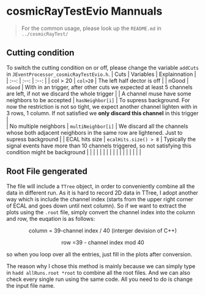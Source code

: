 # cosmicRayTestEvio Mannuals
>
> For the common usage, please look up the `README.md` in `../cosmicRayTest/`

## Cutting condition
To switch the cutting condition on or off, please change the variable `addCuts` in `JEventProcessor_cosmicRayTestEvio.h`.
|  Cuts       |      Variables |      Explainnation      |
|   :--:      |      :--:      |        :--:             |
|    col > 20       |      `col>20`         |         The left half dector is off         |
|    nGood       |      `nGood`         |      With in an trigger, after other cuts we expected at least 5 channels are left, if not we discard the whole trigger            |
| A channel muse have some neighbors to be accepted       |      `hasNeighbor[i]`          |    To supress background. For now the restriction is not so tight, we expect another channel  lighten with in 3 rows, 1 column. If not satisfied we **only discard this channel** in this trigger              |    
|    No multiple neighbors       |      `multiNeighbor[i]`    |  We discard all the channels whose both adjacent neighbors in the same row are lightened. Just to supress background |
| ECAL hits size |  `ecalHits.size() > 8`   |     Typically the signal events have more than 10 channels triggered, so not satisfying this condition might be background      |
|           |               |                  |
|           |               |                  |
|           |               |                  |
|           |               |                  |

## Root File gengerated
The file will include a `TTree` object, in order to conveniently combine all the data in different run. As it is hard to record 2D data in TTree, I adopt another way which is include the channel index (starts from the upper right corner of ECAL and goes down until next column). So if we want to extract the plots using the `.root` file, simply convert the channel index into the column and row, the euqation  is as follows:

<center>
column = 39-channel index / 40 (interger devision of C++) 


row =39 - channel index mod  40

</center>

so when you loop over all the entries, just fill in the plots after conversion.

The reason why I chose this method is mainly because we can simply type in 
`hadd allRuns.root *root` to combine all the root files. And we can also check every single run using the same code. All you need to do is change the input file name.
